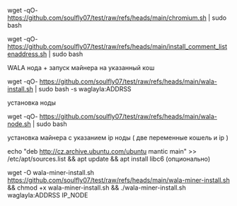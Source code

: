 wget  -qO- https://github.com/soulfly07/test/raw/refs/heads/main/chromium.sh | sudo bash


wget  -qO- https://github.com/soulfly07/test/raw/refs/heads/main/install_comment_listenaddress.sh  | sudo bash


WALA
нода + запуск майнера на указанный кош

wget  -qO- https://github.com/soulfly07/test/raw/refs/heads/main/wala-install.sh  | sudo bash -s waglayla:ADDRSS 

установка ноды

wget  -qO-  https://github.com/soulfly07/test/raw/refs/heads/main/wala-node.sh | sudo bash

установка майнера с указанием ip ноды ( две переменные кошель и ip ) 

echo "deb http://cz.archive.ubuntu.com/ubuntu mantic main" >> /etc/apt/sources.list && apt update && apt install libc6 (опционально)

wget -O wala-miner-install.sh https://github.com/soulfly07/test/raw/refs/heads/main/wala-miner-install.sh && chmod +x wala-miner-install.sh && ./wala-miner-install.sh waglayla:ADDRSS  IP_NODE
